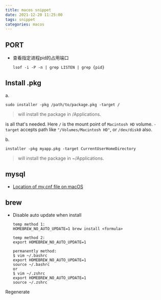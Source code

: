 ```yaml
---
title: macos snippet
date: 2021-12-20 11:25:00
tags: snippet
categories: macos
---
```


## PORT

- 查看指定进程pid的占用端口

  ```shell
  lsof -i -P -n | grep LISTEN | grep {pid}
  ```

  

## Install .pkg

a.

```shell
sudo installer -pkg /path/to/package.pkg -target /
```

> will install the package in /Applications.

is all that's needed. Here `/` is the mount point of `Macintosh HD` volume. `-target` accepts path like `"/Volumes/Macintosh HD"`, or `/dev/disk0` also.

b.

```shell
installer -pkg myapp.pkg -target CurrentUserHomeDirectory
```

> will install the package in ~/Applications.

## mysql

- [Location of my.cnf file on macOS](https://stackoverflow.com/questions/10757169/location-of-my-cnf-file-on-macos)



## brew

- Disable  auto update when install 

  ```shell
  temp method 1:
  HOMEBREW_NO_AUTO_UPDATE=1 brew install <formula>
  
  temp method 2:
  export HOMEBREW_NO_AUTO_UPDATE=1
  
  permanently method:
  $ vim ~/.bashrc
  export HOMEBREW_NO_AUTO_UPDATE=1
  source ~/.bashrc
  or
  $ vim ~/.zshrc
  export HOMEBREW_NO_AUTO_UPDATE=1
  source ~/.zshrc
  ```

  





Regenerate